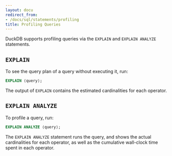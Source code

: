 ```yaml
---
layout: docu
redirect_from:
- /docs/sql/statements/profiling
title: Profiling Queries
---
```


DuckDB supports profiling queries via the `EXPLAIN` and `EXPLAIN ANALYZE` statements.

## `EXPLAIN`

To see the query plan of a query without executing it, run:

```sql
EXPLAIN ⟨query⟩;
```

The output of `EXPLAIN` contains the estimated cardinalities for each operator.

## `EXPLAIN ANALYZE`

To profile a query, run:

```sql
EXPLAIN ANALYZE ⟨query⟩;
```

The `EXPLAIN ANALYZE` statement runs the query, and shows the actual cardinalities for each operator,
as well as the cumulative wall-clock time spent in each operator.